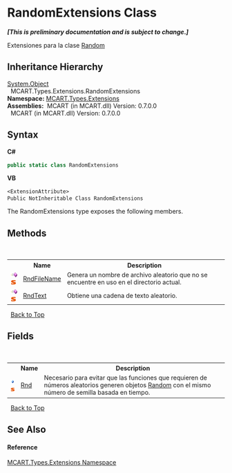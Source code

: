 # RandomExtensions Class
 _**\[This is preliminary documentation and is subject to change.\]**_

Extensiones para la clase <a href="http://msdn2.microsoft.com/es-es/library/ts6se2ek" target="_blank">Random</a>


## Inheritance Hierarchy
<a href="http://msdn2.microsoft.com/es-es/library/e5kfa45b" target="_blank">System.Object</a><br />&nbsp;&nbsp;MCART.Types.Extensions.RandomExtensions<br />
**Namespace:**&nbsp;<a href="a8e71047-44e0-7000-43f0-67a6f5b9758c">MCART.Types.Extensions</a><br />**Assemblies:**&nbsp;&nbsp;MCART (in MCART.dll) Version: 0.7.0.0<br />&nbsp;&nbsp;MCART (in MCART.dll) Version: 0.7.0.0<br />

## Syntax

**C#**<br />
``` C#
public static class RandomExtensions
```

**VB**<br />
``` VB
<ExtensionAttribute>
Public NotInheritable Class RandomExtensions
```

The RandomExtensions type exposes the following members.


## Methods
&nbsp;<table><tr><th></th><th>Name</th><th>Description</th></tr><tr><td>![Public method](media/pubmethod.gif "Public method")![Static member](media/static.gif "Static member")</td><td><a href="7a7be3f0-64cc-b669-c55c-4497332252c4">RndFileName</a></td><td>
Genera un nombre de archivo aleatorio que no se encuentre en uso en el directorio actual.</td></tr><tr><td>![Public method](media/pubmethod.gif "Public method")![Static member](media/static.gif "Static member")</td><td><a href="64275a11-11d8-bf7d-3df3-c29c33f154fb">RndText</a></td><td>
Obtiene una cadena de texto aleatorio.</td></tr></table>&nbsp;
<a href="#randomextensions-class">Back to Top</a>

## Fields
&nbsp;<table><tr><th></th><th>Name</th><th>Description</th></tr><tr><td>![Public field](media/pubfield.gif "Public field")![Static member](media/static.gif "Static member")</td><td><a href="4d5882ba-8687-1c30-7bb2-820bbb44c145">Rnd</a></td><td>
Necesario para evitar que las funciones que requieren de números aleatorios generen objetos <a href="http://msdn2.microsoft.com/es-es/library/ts6se2ek" target="_blank">Random</a> con el mismo número de semilla basada en tiempo.</td></tr></table>&nbsp;
<a href="#randomextensions-class">Back to Top</a>

## See Also


#### Reference
<a href="a8e71047-44e0-7000-43f0-67a6f5b9758c">MCART.Types.Extensions Namespace</a><br />